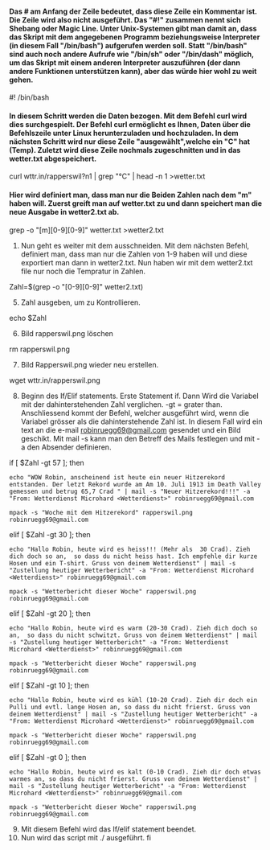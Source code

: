 #### Das # am Anfang der Zeile bedeutet, dass diese Zeile ein Kommentar ist. Die Zeile wird also nicht ausgeführt. Das "#!" zusammen nennt sich Shebang oder Magic Line. Unter Unix-Systemen gibt man damit an, dass das Skript mit dem angegebenen Programm beziehungsweise Interpreter (in diesem Fall "/bin/bash") aufgerufen werden soll. Statt "/bin/bash" sind auch noch andere Aufrufe wie "/bin/sh" oder "/bin/dash" möglich, um das Skript mit einem anderen Interpreter auszuführen (der dann andere Funktionen unterstützen kann), aber das würde hier wohl zu weit gehen.
   
#! /bin/bash


#### In diesem Schritt werden die Daten bezogen. Mit dem Befehl curl wird dies surchgespielt. Der Befehl curl ermöglicht es Ihnen, Daten über die Befehlszeile unter Linux herunterzuladen und hochzuladen. In dem nächsten Schritt wird nur diese Zeile "ausgewählt",welche ein "C" hat (Temp). Zuletzt wird diese Zeile nochmals zugeschnitten und in das wetter.txt abgespeichert. 
   
curl wttr.in/rapperswil?n1 |  grep "°C" | head -n 1 >wetter.txt


#### Hier wird definiert man, dass man nur die Beiden Zahlen nach dem "m" haben will. Zuerst greift man auf wetter.txt zu und dann speichert man die neue Ausgabe in wetter2.txt ab. 
   
grep -o "[m][0-9][0-9]" wetter.txt >wetter2.txt


1. Nun geht es weiter mit dem ausschneiden. Mit dem nächsten Befehl, definiert man, dass man nur die Zahlen von 1-9 haben will und diese exportiert man dann in wetter2.txt. Nun haben wir mit dem wetter2.txt file nur noch die Tempratur in Zahlen. 
   
Zahl=$(grep -o "[0-9][0-9]" wetter2.txt)

5. Zahl ausgeben, um zu Kontrollieren. 
   
echo $Zahl

6. Bild rapperswil.png löschen

rm rapperswil.png

7. Bild Rapperswil.png wieder neu erstellen. 

wget wttr.in/rapperswil.png

8. Beginn des If/Elif statements. Erste Statement if. Dann Wird die Variabel mit der dahinterstehenden Zahl verglichen. -gt = grater than. Anschliessend kommt der Befehl, welcher ausgeführt wird, wenn die Variabel grösser als die dahinterstehende Zahl ist. In diesem Fall wird ein text an die e-mail robinruegg69@gmail.com gesendet und ein Bild geschikt. Mit mail -s kann man den Betreff des Mails festlegen und mit -a den Absender definieren. 

if [ $Zahl -gt 57 ]; then

    echo "WOW Robin, anscheinend ist heute ein neuer Hitzerekord entstanden. Der letzt Rekord wurde am Am 10. Juli 1913 im Death Valley gemessen und betrug 65,7 Crad " | mail -s "Neuer Hitzerekord!!!" -a "From: Wetterdienst Microhard <Wetterdienst>" robinruegg69@gmail.com

	mpack -s "Woche mit dem Hitzerekord" rapperswil.png robinruegg69@gmail.com

elif [ $Zahl -gt 30 ]; then

    echo "Hallo Robin, heute wird es heiss!!! (Mehr als  30 Crad). Zieh dich doch so an,  so dass du nicht heiss hast. Ich empfehle dir kurze Hosen und ein T-shirt. Gruss von deinem Wetterdienst" | mail -s "Zustellung heutiger Wetterbericht" -a "From: Wetterdienst Microhard <Wetterdienst>" robinruegg69@gmail.com

	mpack -s "Wetterbericht dieser Woche" rapperswil.png robinruegg69@gmail.com

elif [ $Zahl -gt 20 ]; then

    echo "Hallo Robin, heute wird es warm (20-30 Crad). Zieh dich doch so an,  so dass du nicht schwitzt. Gruss von deinem Wetterdienst" | mail -s "Zustellung heutiger Wetterbericht" -a "From: Wetterdienst Microhard <Wetterdienst>" robinruegg69@gmail.com

	mpack -s "Wetterbericht dieser Woche" rapperswil.png robinruegg69@gmail.com

elif [ $Zahl -gt 10 ]; then

    echo "Hallo Robin, heute wird es kühl (10-20 Crad). Zieh dir doch ein Pulli und evtl. lange Hosen an, so dass du nicht frierst. Gruss von deinem Wetterdienst" | mail -s "Zustellung heutiger Wetterbericht" -a "From: Wetterdienst Microhard <Wetterdienst>" robinruegg69@gmail.com

	mpack -s "Wetterbericht dieser Woche" rapperswil.png robinruegg69@gmail.com

elif [ $Zahl -gt 0 ]; then

    echo "Hallo Robin, heute wird es kalt (0-10 Crad). Zieh dir doch etwas warmes an, so dass du nicht frierst. Gruss von deinem Wetterdienst" | mail -s "Zustellung heutiger Wetterbericht" -a "From: Wetterdienst Microhard <Wetterdienst>" robinruegg69@gmail.com

	mpack -s "Wetterbericht dieser Woche" rapperswil.png robinruegg69@gmail.com

9. Mit diesem Befehl wird das If/elif statement beendet. 
10. Nun wird das script mit ./ ausgeführt.
fi
